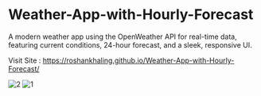 # Weather-App-with-Hourly-Forecast
A modern weather app using the OpenWeather API for real-time data, featuring current conditions, 24-hour forecast, and a sleek, responsive UI.

Visit Site : https://roshankhaling.github.io/Weather-App-with-Hourly-Forecast/

![2](https://github.com/user-attachments/assets/06afac72-e6df-439c-8103-e44282d5386e)
![1](https://github.com/user-attachments/assets/f9bf7418-226f-447f-a19a-42f26e9624be)
